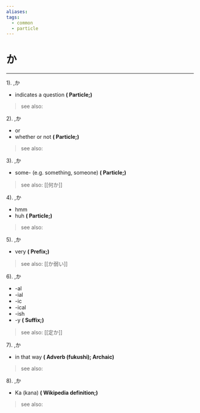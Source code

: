 ```yaml
---
aliases: 
tags:
  - common
  - particle
---
```


# か
---
1).
,か

- indicates a question
**( Particle;)**
> see also: 
            
2).
,か

- or
- whether or not
**( Particle;)**
> see also: 
            
3).
,か

- some- (e.g. something, someone)
**( Particle;)**
> see also:  [[何か]]
            
4).
,か

- hmm
- huh
**( Particle;)**
> see also: 
            
5).
,か

- very
**( Prefix;)**
> see also:  [[か弱い]]
            
6).
,か

- -al
- -ial
- -ic
- -ical
- -ish
- -y
**( Suffix;)**
> see also:  [[定か]]
            
7).
,か

- in that way
**( Adverb (fukushi); Archaic)**
> see also: 
            
8).
,か

- Ka (kana)
**( Wikipedia definition;)**
> see also: 
            